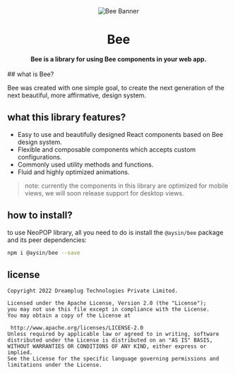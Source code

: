 <div align="center">
    <img src="bee-land.png" alt="Bee Banner">
    <h1>Bee</h1>
    <strong>Bee is a library for using Bee components in your web app.</strong>
</div>
<br>
## what is Bee?

Bee was created with one simple goal, to create the next generation of the next beautiful, more affirmative, design system.

## what this library features?

-   Easy to use and beautifully designed React components based on Bee design system.
-   Flexible and composable components which accepts custom configurations.
-   Commonly used utility methods and functions.
-   Fluid and highly optimized animations.

> note: currently the components in this library are optimized for mobile views, we will soon release support for desktop views.

## how to install?

to use NeoPOP library, all you need to do is install the `@aysin/bee` package and its peer dependencies:

```sh
npm i @aysin/bee --save
```

## license

```
Copyright 2022 Dreamplug Technologies Private Limited.

Licensed under the Apache License, Version 2.0 (the "License");
you may not use this file except in compliance with the License.
You may obtain a copy of the License at

 http://www.apache.org/licenses/LICENSE-2.0
Unless required by applicable law or agreed to in writing, software
distributed under the License is distributed on an "AS IS" BASIS,
WITHOUT WARRANTIES OR CONDITIONS OF ANY KIND, either express or implied.
See the License for the specific language governing permissions and
limitations under the License.
```